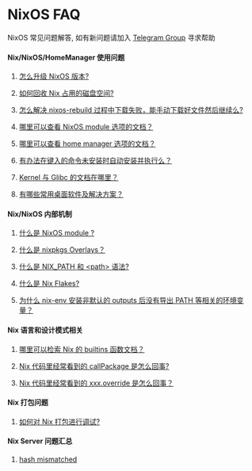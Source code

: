 NixOS FAQ
=========

NixOS 常见问题解答, 如有新问题请加入 [Telegram Group](https://t.me/nixos_zhcn) 寻求帮助


#### Nix/NixOS/HomeManager 使用问题


1. [怎么升级 NixOS 版本?](answers/how-to-upgrade-nixos-version.md)
  
2. [如何回收 Nix 占用的磁盘空间?](answers/how-to-reclaim-disk-space-from-nix-store.md)

3. [怎么解决 nixos-rebuild 过程中下载失败，能手动下载好文件然后继续么?](answers/how-to-mannually-download-file-while-nixos-rebuild.md)

4. [哪里可以查看 NixOS module 选项的文档？](answers/where-to-find-doc-for-nixos-module-options.md)

5. [哪里可以查看 home manager 选项的文档？](answers/where-to-find-doc-for-home-manager-options.md)

6. [有办法在键入的命令未安装时自动安装并执行么？](answers/how-to-auto-run-command.md)

7. [Kernel 与 Glibc 的文档在哪里？](answers/where-to-find-doc-for-kernel.md)

8. [有哪些常用桌面软件及解决方案？](answers/softwares-and-solutions.md)

#### Nix/NixOS 内部机制

1. [什么是 NixOS module ?](answers/what-is-nixos-module.md)

2. [什么是 nixpkgs Overlays？](answers/what-is-nixpkgs-overlays.md)

3. [什么是 NIX_PATH 和 \<path\> 语法?](answers/what-is-nix-path-and-angle-brackets-syntax.md)

4. [什么是 Nix Flakes?](answers/what-is-nix-flakes.md)

5. [为什么 nix-env 安装非默认的 outputs 后没有导出 PATH 等相关的环境变量？](answers/why-does-not-nix-env-export-path-for-non-default-outputs.md)


#### Nix 语言和设计模式相关

1. [哪里可以检索 Nix 的 builtins 函数文档？](answers/where-to-find-doc-for-nix-builtins.md)

2. [Nix 代码里经常看到的 callPackage 是怎么回事?](answers/what-is-call-package-in-nix.md)

3. [Nix 代码里经常看到的 xxx.override 是怎么回事？](answers/what-is-override-in-nix-code.md)


#### Nix 打包问题

1. [如何对 Nix 打包进行调试?](answers/how-to-debug-nix-packaging.md)

#### Nix Server 问题汇总

1. [hash mismatched](answers/nix-serve-hash-mismatch.md)
